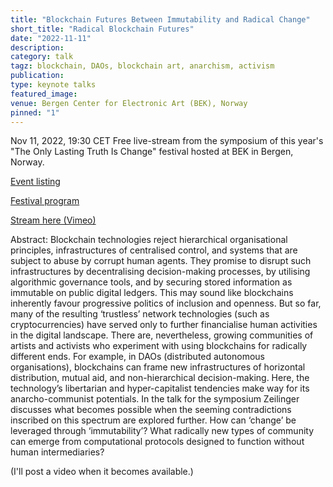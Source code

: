 ```yaml
---
title: "Blockchain Futures Between Immutability and Radical Change"
short_title: "Radical Blockchain Futures"
date: "2022-11-11"
description:
category: talk
tagz: blockchain, DAOs, blockchain art, anarchism, activism
publication:
type: keynote talks
featured_image:
venue: Bergen Center for Electronic Art (BEK), Norway
pinned: "1"
---
```


Nov 11, 2022, 19:30 CET
Free live-stream from the symposium of this year's "The Only Lasting Truth Is Change" festival hosted at BEK in Bergen, Norway.

[Event listing](https://bek.no/en/martin-zeilinger-blockchain-futures-between-immutability-and-radical-change-2/)

[Festival program](https://bek.no/en/the-only-lasting-truth-is-change-full-programme/)

[Stream here (Vimeo)](https://vimeo.com/event/2528151)

Abstract:
Blockchain technologies reject hierarchical organisational principles, infrastructures of centralised control, and systems that are subject to abuse by corrupt human agents. They promise to disrupt such infrastructures by decentralising decision-making processes, by utilising algorithmic governance tools, and by securing stored information as immutable on public digital ledgers. This may sound like blockchains inherently favour progressive politics of inclusion and openness. But so far, many of the resulting ‘trustless’ network technologies (such as cryptocurrencies) have served only to further financialise human activities in the digital landscape. There are, nevertheless, growing communities of artists and activists who experiment with using blockchains for radically different ends. For example, in DAOs (distributed autonomous organisations), blockchains can frame new infrastructures of horizontal distribution, mutual aid, and non-hierarchical decision-making. Here, the technology’s libertarian and hyper-capitalist tendencies make way for its anarcho-communist potentials. In the talk for the symposium Zeilinger discusses what becomes possible when the seeming contradictions inscribed on this spectrum are explored further. How can ‘change’ be leveraged through ‘immutability’? What radically new types of community can emerge from computational protocols designed to function without human intermediaries?


(I'll post a video when it becomes available.)

